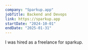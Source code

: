 ```yaml
---
company: "Sparkup.app"
jobTitle: Backend and Devops
link: https://sparkup.app
startDate: "2024-10-01"
endDate: "2025-01-31"
---
```


I was hired as a freelance for sparkup. 